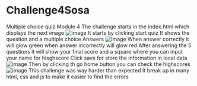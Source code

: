# Challenge4Sosa
Multiple choice quiz Module 4
The challenge starts in the index.html which displays the next image
![image](https://user-images.githubusercontent.com/118238061/210678894-bd59f0e3-0285-4d7b-b79e-222131f29c99.png)
It starts by clicking start quiz
It shows the question and a multiple choice Answers
![image](https://user-images.githubusercontent.com/118238061/210679260-172ef98e-d554-42a4-9959-b75552a99ac8.png)
When answer correctly it will glow green when answer incorrectly will glow red
After answering the 5 questions it will show your final score and a square where you can input your name for hisghscore
Click save for store the information in local data
![image](https://user-images.githubusercontent.com/118238061/210679495-738b2db6-653a-4680-8404-3abbfe18d491.png)
Then by clicking th go home button you can check the highscores
![image](https://user-images.githubusercontent.com/118238061/210679569-aeafa0c1-68f0-45d1-b0f3-57468787cb9b.png)
This challenge was way harder than expected
It break up in many html, css and js to make it easier to find the errors
